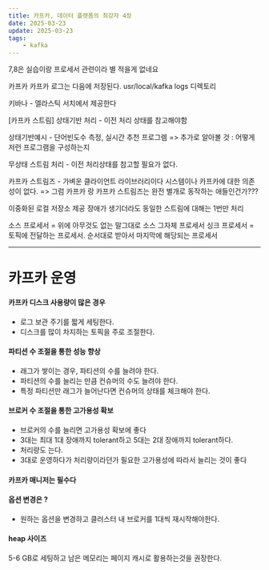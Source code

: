 ```yaml
---
title: 카프카, 데이터 플랫폼의 최강자 4장
date: 2025-03-23
update: 2025-03-23
tags: 
    - kafka
---
```



7,8은 실습이랑 프로세서 관련이라 별 적을게 없네요

카프카
카프카 로그는 다음에 저장된다.
usr/local/kafka logs 디렉토리

키바나 - 엘라스틱 서치에서 제공한다

[카프카 스트림]
상태기반 처리 - 이전 처리 상태를 참고해야함

상태기반예시 - 단어빈도수 측정, 실시간 추천 프로그렘
=> 추가로 알아볼 것 : 어떻게 저런 프로그램을 구성하는지

무상태 스트림 처리 - 이전 처리상태를 참고할 필요가 없다.


카프카 스트림즈 - 가벼운 클라이언트 라이브러리이다
시스템이나 카프카에 대한 의존성이 없다.
=> 그럼 카프카 랑 카프카 스트림즈는 완전 별개로 동작하는 애들인건가???

이중화된 로컬 저장소 제공
장애가 생기더라도 동일한 스트림에 대해는 1번만 처리

소스 프로세서 = 위에 아무것도 없는 말그대로 소스 그자체 프로세서
싱크 프로세서 = 토픽에 전달하는 프로세서. 순서대로 받아서 마지막에 해당되는 프로세서

---
# 카프카 운영
#### 카프카 디스크 사용량이 많은 경우
- 로그 보관 주기를 짧게 세팅한다.
- 디스크를 많이 차지하는 토픽을 주로 조절한다.
#### 파티션 수 조절을 통한 성능 향상
- 래그가 쌓이는 경우, 파티션의 수를 늘려야 한다.
- 파티션의 수를 늘리는 만큼 컨슈머의 수도 늘려야 한다.
- 특정 파티션만 래그가 늘어난다면 컨슈머의 상태를 체크해야 한다.
#### 브로커 수 조절을 통한 고가용성 확보
- 브로커의 수를 늘리면 고가용성 확보에 좋다
- 3대는 최대 1대 장애까지 tolerant하고 5대는 2대 장애까지 tolerant하다.
- 처리량도 는다.
- 3대로 운영하다가 처리량이라던가 필요한 고가용성에 따라서 늘리는 것이 좋다
#### 카프카 매니저는 필수다
#### 옵션 변경은 ?
- 원하는 옵션을 변경하고 클러스터 내 브로커를 1대씩 재시쟉해야한다.
#### heap 사이즈
5-6 GB로 세팅하고 남은 메모리는 페이지 캐시로 활용하는것을 권장한다.